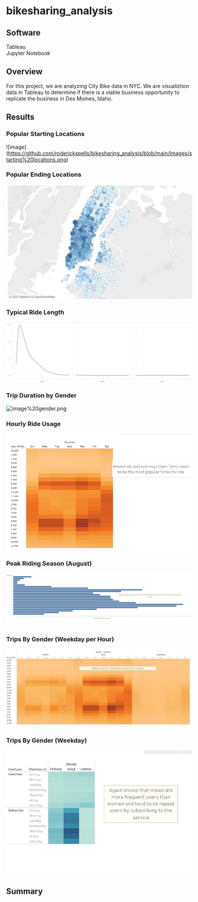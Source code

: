 # bikesharing_analysis

## Software

Tableau \
Jupyter Notebook


## Overview

For this project, we are analyzing City Bike data in NYC. We are visualiztion data in Tableau to determine if there is a viable business opportunity to replcate the business in Des Moines, Idaho.

## Results

### Popular Starting Locations

![image] (https://github.com/roderickspells/bikesharing_analysis/blob/main/Images/starting%20locations.png)

### Popular Ending Locations

![image](https://github.com/roderickspells/bikesharing_analysis/blob/main/Images/ending%20locations.png)

### Typical Ride Length

![image](https://github.com/roderickspells/bikesharing_analysis/blob/main/Images/typical%20ride%20lenght.png)

### Trip Duration by Gender

![image](https://github.com/roderickspells/bikesharing_analysis/blob/main/Images/trip%20duration%20by)%20gender.png

### Hourly Ride Usage

![image](https://github.com/roderickspells/bikesharing_analysis/blob/main/Images/hourly%20ride%20usage.png)

### Peak Riding Season (August)

![image](https://github.com/roderickspells/bikesharing_analysis/blob/main/Images/august%20riding.png)

### Trips By Gender (Weekday per Hour)

![image](https://github.com/roderickspells/bikesharing_analysis/blob/main/Images/trips%20by%20gender%20per%20hour.png)

### Trips By Gender (Weekday)

![image](https://github.com/roderickspells/bikesharing_analysis/blob/main/Images/trips%20by%20gender%20days%20of%20week.png)



## Summary


